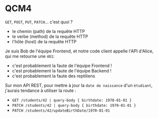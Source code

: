 # QCM4

`GET`, `POST`, `PUT`, `PATCH`... c'est quoi ? 
- le chemin (path) de la requête HTTP
- le verbe (method) de la requête HTTP
- l'hôte (host) de la requête HTTP


Je suis Bob de l'équipe Frontend, et notre code client appelle l'API d'Alice, qui me retourne une `401`:
- c'est probablement la faute de l'équipe Frontend !
- c'est probablement la faute de l'équipe Backend !
- c'est probablement la faute des reptiliens


Sur mon API REST, pour mettre à jour la `date de naissance` d'un `étudiant`, j'aurais tendance à utiliser la route :
- `GET /students/42 | query-body { birthdate: 1970-01-01 }`
- `PATCH /students/42 | query-body { birthdate: 1970-01-01 }`
- `PATCH /students/42/updateBirthDate/1970-01-01`

